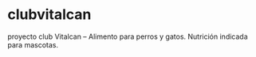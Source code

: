 # clubvitalcan
proyecto club Vitalcan – Alimento para perros y gatos. Nutrición indicada para mascotas.
